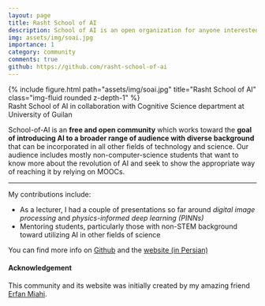 ```yaml
---
layout: page
title: Rasht School of AI
description: School of AI is an open organization for anyone interested in collectively learning and utilizing AI in their work and research 
img: assets/img/soai.jpg
importance: 1
category: community
comments: true
github: https://github.com/rasht-school-of-ai
---
```


<div class="row">
    <div class="col-sm mt-3 mt-md-0">
        {% include figure.html path="assets/img/soai.jpg" title="Rasht School of AI" class="img-fluid rounded z-depth-1" %}
    </div>
</div>
<div class="caption">
    Rasht School of AI in collaboration with Cognitive Science department at University of Guilan
</div>

School-of-AI is an <strong>free and open community</strong> which works toward the <strong>goal of introducing AI to a broader range of audience with diverse background</strong> that can be incorporated in all other fields of technology and science. Our audience includes mostly non-computer-science students that want to know more about the revolution of AI and seek to show the appropriate way of reaching it by relying on MOOCs.

***
My contributions include:
<ul>
    <li>As a lecturer, I had a couple of presentations so far around <em>digital image processing</em> and <em>physics-informed deep learning (PINNs)</em></li>
    <li>Mentoring students, particularly those with non-STEM background toward utilizing AI in other fields of science</li>
</ul>

You can find more info on <a href="https://github.com/rasht-school-of-ai">Github</a> and the <a href="http://schoolofai.ir">website (in Persian)</a>

#### Acknowledgement
This community and its website was initially created by my amazing friend <a href="https://www.linkedin.com/in/erfan-miahi-8637a1130/">Erfan Miahi</a>.

